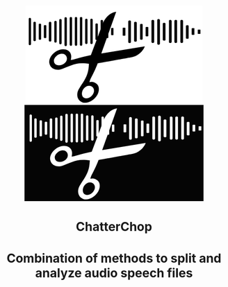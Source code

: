 <div align="center">
<img src="Logo/ChatterChop_lightmode.png" alt="Light Mode Image" />

<img src="Logo/ChatterChop_darkmode.png" alt="Dark Mode Image" />
<h1>ChatterChop<h1>
Combination of methods to split and analyze audio speech files
</div>